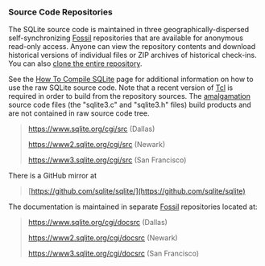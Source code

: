 ### Source Code Repositories



The SQLite source code is maintained in three geographically\-dispersed
self\-synchronizing
[Fossil](https://www.fossil-scm.org/) repositories that are
available for anonymous read\-only access. Anyone can
view the repository contents and download historical versions
of individual files or ZIP archives of historical check\-ins.
You can also [clone the entire repository](getthecode.html#clone).


See the [How To Compile SQLite](howtocompile.html) page for additional information
on how to use the raw SQLite source code.
Note that a recent version of [Tcl](https://www.tcl-lang.org/)
is required in order to build from the repository sources.
The [amalgamation](amalgamation.html) source code files
(the "sqlite3\.c" and "sqlite3\.h" files) build products and are
not contained in raw source code tree.



> <https://www.sqlite.org/cgi/src> (Dallas)  
> 
> [https://www2\.sqlite.org/cgi/src](https://www2.sqlite.org/cgi/src) (Newark)  
> 
> [https://www3\.sqlite.org/cgi/src](https://www3.sqlite.org/cgi/src) (San Francisco)


There is a GitHub mirror at


> [https://github.com/sqlite/sqlite/](https://github.com/sqlite/sqlite)


The documentation is maintained in separate
[Fossil](https://www.fossil-scm.org/) repositories located
at:



> <https://www.sqlite.org/cgi/docsrc> (Dallas)  
> 
> [https://www2\.sqlite.org/cgi/docsrc](https://www2.sqlite.org/cgi/docsrc) (Newark)  
> 
> [https://www3\.sqlite.org/cgi/docsrc](https://www3.sqlite.org/cgi/docsrc) (San Francisco)















